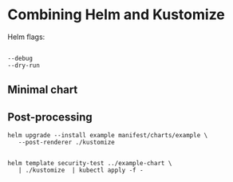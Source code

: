 # Combining Helm and Kustomize

Helm flags:

```

--debug 
--dry-run

```

## Minimal chart

## Post-processing

```shell
helm upgrade --install example manifest/charts/example \
   --post-renderer ./kustomize 
```
```shell

helm template security-test ../example-chart \
   | ./kustomize  | kubectl apply -f -  
```

